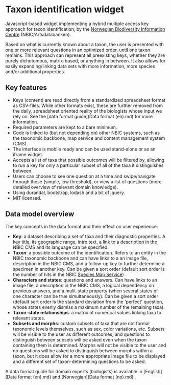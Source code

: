 # Taxon identification widget
Javascript-based widget implementing a hybrid multiple access key approach for taxon identification, by the [Norwegian Biodiversity Information Centre](http://www.artsdatabanken.no) (NBIC/Artsdatabanken).

Based on what is currently known about a taxon, the user is presented with one or more relevant questions in an optimized order, until one taxon remains. This approach can represent all preexisting keys, whether they are purely dichotomous, matrix-based, or anything in between. It also allows for easily expanding/linking data sets with more information, more species and/or additional properties.

## Key features
- Keys (content) are read directly from a standardized spreadsheet format as CSV-files. While other formats exist, these are further removed from the daily, spreadsheet oriented reality of the biologists whose input we rely on. See the [data format guide](Data format (en).md) for more information.
- Required parameters are kept to a bare minimum.
- Code is linked to (but not depending on) other NBIC systems, such as the taxonomic backbone, map service and content management system (CMS).
- The interface is mobile ready and can be used stand-alone or as an iframe widget.
- Accepts a list of taxa that possible outcomes will be filtered by, allowing to run a key for only a particular subset of all of the taxa it distinguishes between.
- Users can choose to see one question at a time and swipe/navigate through these (simple, low threshold), or view a list of questions (more detailed overview of relevant domain knowledge).
- Using durandal, bootstrap, lodash and a bit of jquery.
- MIT licensed.

## Data model overview
The key concepts in the data format and their effect on user experience:
- **Key**: a dataset describing a set of taxa and their diagnostic properties. A key title, its geographic range, intro text, a link to a description in the NBIC CMS and its language can be specified.
- **Taxon**: a possible outcome of the identification. Refers to an entity in the NBIC taxonomic backbone and can have links to a an image file, description in the NBIC CMS, and a follow-up key to further determine a specimen in another key. Can be given a sort order (default sort order is the number of hits in the NBIC [Species Map Service](http://artskart.artsdatabanken.no))
- **Characters and states**: questions and answers. Can have links to an image file, a description in the NBIC CMS, a logical dependency on previous answers, and a mulit-state property (when several states of one character can be true simultaneously). Can be given a sort order (default sort order is the standard deviation from the 'perfect' question, whose states evenly dismiss a maximum number of the remaining taxa).
- **Taxon-state relationships**: a matrix of numerical values linking taxa to relevant states.
- **Subsets and morphs**: custom subsets of taxa that are not formal taxonomic levels themselves, such as sex, color variations, etc. Subsets will be visible to the user as different outcomes, and questions to distinguish between subsets will be asked even when the taxon containing them is determined. Morphs will not be visible to the user and no questions will be asked to distinguish between morphs within a taxon, but it does allow for a more appropriate image file to be displayed and a different set of taxon-determining questions to be asked.

A data format guide for domain experts (biologists) is available in [English](Data format (en).md)  and [Norwegian](Data format (no).md) .
